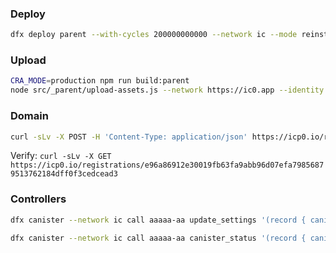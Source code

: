
### Deploy
```sh
dfx deploy parent --with-cycles 200000000000 --network ic --mode reinstall # mode = install, upgrade, reinstall
```

### Upload
```sh
CRA_MODE=production npm run build:parent
node src/_parent/upload-assets.js --network https://ic0.app --identity with-wallet
```

### Domain
```sh
curl -sLv -X POST -H 'Content-Type: application/json' https://icp0.io/registrations -d "{ \"name\": \"www.communities.ooo\" }"
```

Verify: `curl -sLv -X GET https://icp0.io/registrations/e96a86912e30019fb63fa9abb96d07efa79856879513762184dff0f3cedcead3`

### Controllers

```sh
dfx canister --network ic call aaaaa-aa update_settings '(record { canister_id = principal "..."; settings = record { controllers = opt vec { ... }; }; })'

dfx canister --network ic call aaaaa-aa canister_status '(record { canister_id = principal "..."; })'
```

